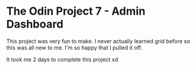 # The Odin Project 7 - Admin Dashboard


This project was very fun to make. I never actually learned grid before so this was all new to me. I'm so happy that I pulled it off.

It took me 2 days to complete this project xd